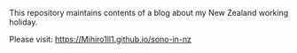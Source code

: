 This repository maintains contents of a blog about my New Zealand working holiday.

Please visit: https://Mihiro1ll1.github.io/sono-in-nz
